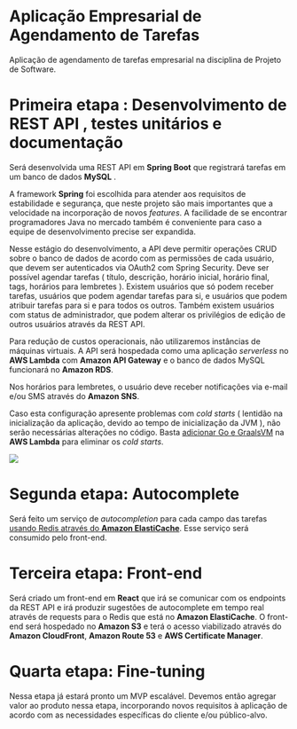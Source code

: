 # Aplicação Empresarial de Agendamento de Tarefas
Aplicação de agendamento de tarefas empresarial na disciplina de Projeto de Software.

# Primeira etapa : Desenvolvimento de REST API , testes unitários e documentação

Será desenvolvida uma REST API em **Spring Boot** que registrará tarefas em um banco de dados **MySQL** .  

A framework **Spring** foi escolhida para atender aos requisitos de estabilidade e segurança, que neste projeto são mais importantes que a velocidade na incorporação de novos *features*. A facilidade de se encontrar programadores Java no mercado também é conveniente para caso a equipe de desenvolvimento precise ser expandida.  

Nesse estágio do desenvolvimento, a API deve permitir operações CRUD sobre o banco de dados de acordo com as permissões de cada usuário, que devem ser autenticados via OAuth2 com Spring Security. Deve ser possível agendar tarefas ( título, descrição, horário inicial, horário final, tags, horários para lembretes ). Existem usuários que só podem receber tarefas, usuários que podem agendar tarefas para si, e usuários que podem atribuir tarefas para si e para todos os outros. Também existem usuários com status de administrador, que podem alterar os privilégios de edição de outros usuários através da REST API.

Para redução de custos operacionais, não utilizaremos instâncias de máquinas virtuais. A API será hospedada como uma aplicação *serverless* no **AWS Lambda** com **Amazon API Gateway** e o banco de dados MySQL funcionará no **Amazon RDS**. 

Nos horários para lembretes, o usuário deve receber notificações via e-mail e/ou SMS através do **Amazon SNS**.

Caso esta configuração apresente problemas com *cold starts* ( lentidão na inicialização da aplicação, devido ao tempo de inicialização da JVM ), não serão necessárias alterações no código. Basta [adicionar Go e GraalsVM](https://engineering.opsgenie.com/run-native-java-using-graalvm-in-aws-lambda-with-golang-ba86e27930bf) na **AWS Lambda** para eliminar os *cold starts*.

![](https://cdn-images-1.medium.com/max/1200/0*EO090B3qfK-U34J2)

# Segunda etapa: Autocomplete  

Será feito um serviço de *autocompletion* para cada campo das tarefas [usando Redis através do **Amazon ElastiCache**](https://aws.amazon.com/blogs/database/creating-a-simple-autocompletion-service-part-one-of-two/). Esse serviço será consumido pelo front-end.

# Terceira etapa: Front-end   

Será criado um front-end em **React** que irá se comunicar com os endpoints da REST API e irá produzir sugestões de autocomplete em tempo real através de requests para o Redis que está no **Amazon ElastiCache**. O front-end será hospedado no **Amazon S3** e terá o acesso viabilizado através do **Amazon CloudFront**, **Amazon Route 53** e **AWS Certificate Manager**.   

# Quarta etapa: Fine-tuning   

Nessa etapa já estará pronto um MVP escalável. Devemos então agregar valor ao produto nessa etapa, incorporando novos requisitos à aplicação de acordo com as necessidades específicas do cliente e/ou público-alvo.

